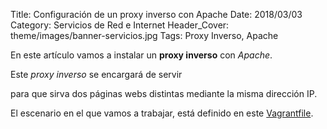 Title: Configuración de un proxy inverso con Apache
Date: 2018/03/03
Category: Servicios de Red e Internet
Header_Cover: theme/images/banner-servicios.jpg
Tags: Proxy Inverso, Apache

En este artículo vamos a instalar un **proxy inverso** con *Apache*.



Este *proxy inverso* se encargará de servir

 para que sirva dos páginas webs distintas mediante la misma dirección IP.

El escenario en el que vamos a trabajar, está definido en este [Vagrantfile](images/sri_Configuración_de_un_ProxyInverso_con_Apache/Vagrantfile.txt).
